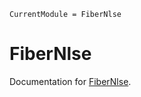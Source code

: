 ```@meta
CurrentModule = FiberNlse
```

# FiberNlse

Documentation for [FiberNlse](https://github.com/brian-sinquin/FiberNlse.jl).

```@index
```
